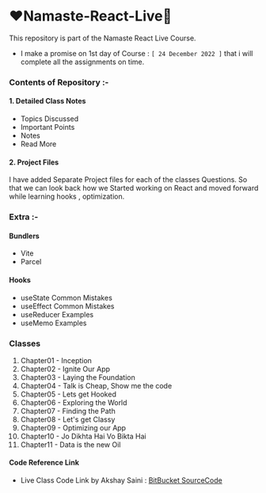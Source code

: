 # ❤️Namaste-React-Live🙌

This repository is part of the Namaste React Live Course.

- I make a promise on 1st day of Course : `[ 24 December 2022 ]` that i will complete all the assignments on time.

### Contents of Repository :-

#### 1. Detailed Class Notes

- Topics Discussed
- Important Points
- Notes
- Read More

#### 2. Project Files

I have added Separate Project files for each of the classes
Questions. So that we can look back how we Started working on React and moved forward while learning hooks , optimization.

### Extra :-

#### Bundlers

- Vite
- Parcel

#### Hooks

- useState Common Mistakes
- useEffect Common Mistakes
- useReducer Examples
- useMemo Examples

### Classes

1. Chapter01 - Inception
2. Chapter02 - Ignite Our App
3. Chapter03 - Laying the Foundation
4. Chapter04 - Talk is Cheap, Show me the code
5. Chapter05 - Lets get Hooked
6. Chapter06 - Exploring the World
7. Chapter07 - Finding the Path
8. Chapter08 - Let's get Classy
9. Chapter09 - Optimizing our App
10. Chapter10 - Jo Dikhta Hai Vo Bikta Hai
11. Chapter11 - Data is the new Oil

#### Code Reference Link

- Live Class Code Link by Akshay Saini : [BitBucket SourceCode](https://bitbucket.org/namastedev/)
